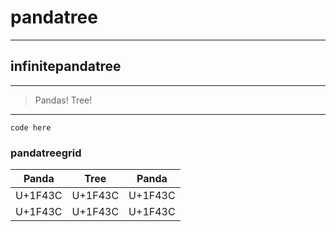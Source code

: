 # pandatree
---
## infinitepandatree
---
>Pandas! Tree! 
---
```code here```
### pandatreegrid
|Panda|Tree|Panda|
|-----|----|-----|
|U+1F43C|U+1F43C|U+1F43C|
|U+1F43C|U+1F43C|U+1F43C|

